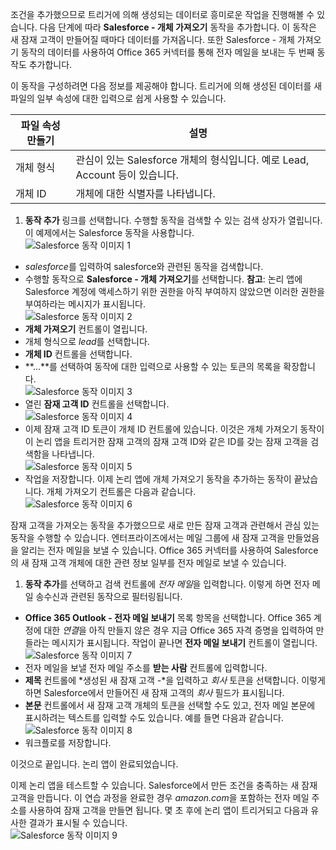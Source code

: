 조건을 추가했으므로 트리거에 의해 생성되는 데이터로 흥미로운 작업을 진행해볼 수 있습니다. 다음 단계에 따라 **Salesforce - 개체 가져오기** 동작을 추가합니다. 이 동작은 새 잠재 고객이 만들어질 때마다 데이터를 가져옵니다. 또한 Salesforce - 개체 가져오기 동작의 데이터를 사용하여 Office 365 커넥터를 통해 전자 메일을 보내는 두 번째 동작도 추가합니다.

이 동작을 구성하려면 다음 정보를 제공해야 합니다. 트리거에 의해 생성된 데이터를 새 파일의 일부 속성에 대한 입력으로 쉽게 사용할 수 있습니다.

|파일 속성 만들기|설명|
|---|---|
|개체 형식|관심이 있는 Salesforce 개체의 형식입니다. 예로 Lead, Account 등이 있습니다.|
|개체 ID|개체에 대한 식별자를 나타냅니다.|


1. **동작 추가** 링크를 선택합니다. 수행할 동작을 검색할 수 있는 검색 상자가 열립니다. 이 예제에서는 Salesforce 동작을 사용합니다.  
![Salesforce 동작 이미지 1](./media/connectors-create-api-salesforce/action-1.png)  
- *salesforce*를 입력하여 salesforce와 관련된 동작을 검색합니다.
- 수행할 동작으로 **Salesforce - 개체 가져오기**를 선택합니다. **참고**: 논리 앱에 Salesforce 계정에 액세스하기 위한 권한을 아직 부여하지 않았으면 이러한 권한을 부여하라는 메시지가 표시됩니다.  
![Salesforce 동작 이미지 2](./media/connectors-create-api-salesforce/action-2.png)  
- **개체 가져오기** 컨트롤이 열립니다.
- 개체 형식으로 *lead*를 선택합니다.
- **개체 ID** 컨트롤을 선택합니다.
- **...**를 선택하여 동작에 대한 입력으로 사용할 수 있는 토큰의 목록을 확장합니다.  
![Salesforce 동작 이미지 3](./media/connectors-create-api-salesforce/action-3.png)  
- 열린 **잠재 고객 ID** 컨트롤을 선택합니다.  
![Salesforce 동작 이미지 4](./media/connectors-create-api-salesforce/action-4.png)  
- 이제 잠재 고객 ID 토큰이 개체 ID 컨트롤에 있습니다. 이것은 개체 가져오기 동작이 이 논리 앱을 트리거한 잠재 고객의 잠재 고객 ID와 같은 ID를 갖는 잠재 고객을 검색함을 나타냅니다.  
![Salesforce 동작 이미지 5](./media/connectors-create-api-salesforce/action-5.png)  
- 작업을 저장합니다. 이제 논리 앱에 개체 가져오기 동작을 추가하는 동작이 끝났습니다. 개체 가져오기 컨트롤은 다음과 같습니다.  
![Salesforce 동작 이미지 6](./media/connectors-create-api-salesforce/action-6.png)

잠재 고객을 가져오는 동작을 추가했으므로 새로 만든 잠재 고객과 관련해서 관심 있는 동작을 수행할 수 있습니다. 엔터프라이즈에서는 메일 그룹에 새 잠재 고객을 만들었음을 알리는 전자 메일을 보낼 수 있습니다. Office 365 커넥터를 사용하여 Salesforce의 새 잠재 고객 개체에 대한 관련 정보 일부를 전자 메일로 보낼 수 있습니다.

1. **동작 추가**를 선택하고 검색 컨트롤에 *전자 메일*을 입력합니다. 이렇게 하면 전자 메일 송수신과 관련된 동작으로 필터링됩니다.
- **Office 365 Outlook - 전자 메일 보내기** 목록 항목을 선택합니다. Office 365 계정에 대한 *연결*을 아직 만들지 않은 경우 지금 Office 365 자격 증명을 입력하여 만들라는 메시지가 표시됩니다. 작업이 끝나면 **전자 메일 보내기** 컨트롤이 열립니다.  
![Salesforce 동작 이미지 7](./media/connectors-create-api-salesforce/action-7.png)  
- 전자 메일을 보낼 전자 메일 주소를 **받는 사람** 컨트롤에 입력합니다.
-  **제목** 컨트롤에 *생성된 새 잠재 고객 -*을 입력하고 *회사* 토큰을 선택합니다. 이렇게 하면 Salesforce에서 만들어진 새 잠재 고객의 *회사* 필드가 표시됩니다.
-  **본문** 컨트롤에서 새 잠재 고객 개체의 토큰을 선택할 수도 있고, 전자 메일 본문에 표시하려는 텍스트를 입력할 수도 있습니다. 예를 들면 다음과 같습니다.  
![Salesforce 동작 이미지 8](./media/connectors-create-api-salesforce/action-8.png)  
- 워크플로를 저장합니다.

이것으로 끝입니다. 논리 앱이 완료되었습니다.

이제 논리 앱을 테스트할 수 있습니다. Salesforce에서 만든 조건을 충족하는 새 잠재 고객을 만듭니다. 이 연습 과정을 완료한 경우 *amazon.com*을 포함하는 전자 메일 주소를 사용하여 잠재 고객을 만들면 됩니다. 몇 초 후에 논리 앱이 트리거되고 다음과 유사한 결과가 표시될 수 있습니다.  
![Salesforce 동작 이미지 9](./media/connectors-create-api-salesforce/action-9.png)  

<!---HONumber=AcomDC_0914_2016-->